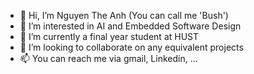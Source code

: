- 👋 Hi, I’m Nguyen The Anh (You can call me 'Bush')
- 👀 I’m interested in AI and Embedded Software Design
- 🌱 I’m currently a final year student at HUST
- 💞️ I’m looking to collaborate on any equivalent projects
- 📫 You can reach me via gmail, Linkedin, ...


<!---
HiImBush/HiImBush is a ✨ special ✨ repository because its `README.md` (this file) appears on your GitHub profile.
You can click the Preview link to take a look at your changes.
--->
